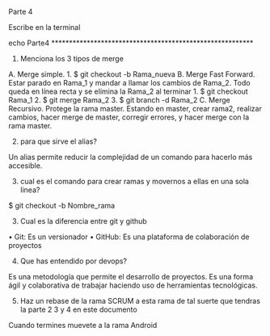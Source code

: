 Parte 4

Escribe en la terminal

echo Parte4 *********************************************************

1. Menciona los 3 tipos de merge

A. Merge simple.
    1. $ git checkout -b Rama_nueva
B. Merge Fast Forward. Estar parado en Rama_1 y mandar a llamar los cambios de Rama_2. Todo queda en línea recta y se elimina la Rama_2 al terminar
    1. $ git checkout Rama_1
    2. $ git merge Rama_2
    3. $ git branch -d Rama_2
C. Merge Recursivo. Protege la rama master. Estando en master, crear rama2, realizar cambios, hacer merge de master, corregir errores, y hacer merge con la rama master.

2. para que sirve el alias?

Un alias permite reducir la complejidad de un comando para hacerlo más accesible.

3. cual es el comando para crear ramas y movernos a ellas en una sola linea?

$ git checkout -b Nombre_rama

3. Cual es la diferencia entre git y github

• Git: Es un versionador
• GitHub: Es una plataforma de colaboración de proyectos

4. Que has entendido por devops?

Es una metodología que permite el desarrollo de proyectos.
Es una forma ágil y colaborativa de trabajar haciendo uso de herramientas tecnológicas.

5. Haz un rebase de la rama SCRUM a esta rama
de tal suerte que tendras la parte 2 3 y 4 en este documento

Cuando termines muevete a la rama Android
